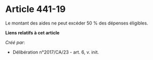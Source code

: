 # Article 441-19

Le montant des aides ne peut excéder 50 % des dépenses éligibles.

**Liens relatifs à cet article**

_Créé par_:

  - Délibération n°2017/CA/23 - art. 6, v. init.
